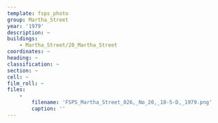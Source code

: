 ```yaml
---
template: fsps_photo
group: Martha_Street
year: '1979'
description: ~
buildings:
    - Martha_Street/20_Martha_Street
coordinates: ~
heading: ~
classification: ~
section: ~
cell: ~
film_roll: ~
files:
    -
        filename: 'FSPS_Martha_Street_026,_No_20,_18-5-D,_1979.png'
        caption: ''
---
```

